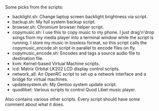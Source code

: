 Some picks from the scripts:

* backlight.sh: Change laptop screen backlight brightness via script.
* backup.sh: My full system backup script.
* browser.sh: Chromium browser helper script.
* copymusic.sh: I use this to copy music to my phone. I just drag'n'drop songs from my media player into a terminal window while the script is running. I store my music in lossless format, so this script calls the copymusic_encode.sh script in parallel to encode files on fly.
* copymusic_encode.sh: Encodes and tags a source audio file to destination file.
* kvm: Kernel-based Virtual Machine scripts.
* lcd: Matrix Orbital LK202 LCD display control scripts.
* network_all: An OpenRC script to set up a network interface and a bridge for virtual machines.
* updatesystem.sh: My Gentoo system update script.
* quodlibet: Various scripts to control Quod Libet music player.

Also contains various other scripts. Every script should have some comment about what it does.
